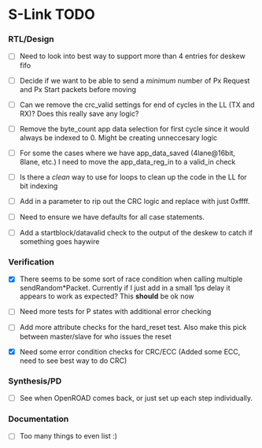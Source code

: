 # S-Link TODO

### RTL/Design
- [ ] Need to look into best way to support more than 4 entries for deskew fifo
- [ ] Decide if we want to be able to send a *minimum* number of Px Request and Px Start packets before moving

- [ ] Can we remove the crc_valid settings for end of cycles in the LL (TX and RX)? Does this really save any logic?
- [ ] Remove the byte_count app data selection for first cycle since it would always be indexed to 0. Might be creating unneccesary logic
- [ ] For some the cases where we have app_data_saved (4lane@16bit, 8lane, etc.) I need to move the app_data_reg_in to a valid_in check

- [ ] Is there a *clean* way to use for loops to clean up the code in the LL for bit indexing
- [ ] Add in a parameter to rip out the CRC logic and replace with just 0xffff.

- [ ] Need to ensure we have defaults for all case statements.


- [ ] Add a startblock/datavalid check to the output of the deskew to catch if something goes haywire

### Verification

- [x] There seems to be some sort of race condition when calling multiple sendRandom*Packet. Currently if I just add in a small 1ps delay
      it appears to work as expected? This **should** be ok now

- [ ] Need more tests for P states with additional error checking

- [ ] Add more attribute checks for the hard_reset test. Also make this pick between master/slave for who issues the reset
- [x] Need some error condition checks for CRC/ECC (Added some ECC, need to see best way to do CRC)

### Synthesis/PD

- [ ] See when OpenROAD comes back, or just set up each step individually.

### Documentation

- [ ] Too many things to even list :)

